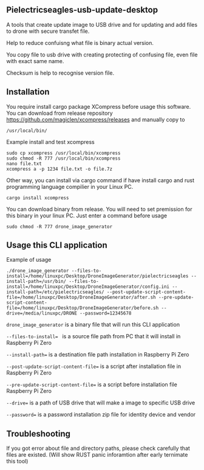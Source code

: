 ## Pielectricseagles-usb-update-desktop 

A tools that create update image to USB drive and for updating and add files to drone with secure transfet file. 

Help to reduce confuisng what file is binary actual version. 

You copy file to usb drive with creating protecting of confusing file, even file with exact same name. 

Checksum is help to recognise version file.

## Installation

You require install cargo package XCompress before usage this software. You can download from release repository https://github.com/magiclen/xcompress/releases and manually copy to 
```
/usr/local/bin/
```

Example install and test xcompress

```
sudo cp xcompress /usr/local/bin/xcompress
sudo chmod -R 777 /usr/local/bin/xcompress
nano file.txt
xcompress a -p 1234 file.txt -o file.7z
```

Other way, you can install via cargo command if have install cargo and rust programming language compilier in your Linux PC. 

```
cargo install xcompress
```

You can download binary from release. You will need to set premission for this binary in your linux PC. Just enter a command before usage

```
sudo chmod -R 777 drone_image_generator
```

## Usage this CLI application 

Example of usage

```
./drone_image_generator --files-to-install=/home/linuxpc/Desktop/DroneImageGenerator/pielectricseagles --install-path=/usr/bin/ --files-to-install=/home/linuxpc/Desktop/DroneImageGenerator/config.ini --install-path=/etc/pielectricseagles/ --post-update-script-content-file=/home/linuxpc/Desktop/DroneImageGenerator/after.sh --pre-update-script-content-file=/home/linuxpc/Desktop/DroneImageGenerator/before.sh --drive=/media/linuxpc/DRONE --password=12345678
```

``` drone_image_generator ``` is a binary file that will run this CLI application

```--files-to-install= ``` is a source file path from PC that it will install in Raspberry Pi Zero 

```--install-path=``` is a destination file path installation in Raspberry Pi Zero 

```--post-update-script-content-file=``` is a script after installation file in Raspberry Pi Zero

```--pre-update-script-content-file=``` is a script before installation file Raspberry Pi Zero

```--drive=``` is a path of USB drive that will make a image to specific USB drive

```--password=``` is a password installation zip file for identity device and vendor

## Troubleshooting

If you got error about file and directory paths, please check carefully that files are existed. (Will show RUST panic inforamtion after early ternimate this tool) 
